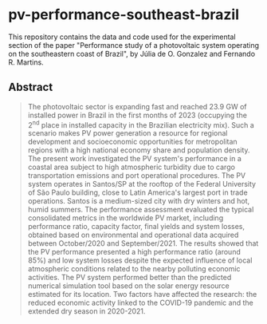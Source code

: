 # pv-performance-southeast-brazil

This repository contains the data and code used for the experimental section of the paper "Performance study of a photovoltaic system operating on the southeastern coast of Brazil", by Júlia de O. Gonzalez and Fernando R. Martins.

## Abstract

> The photovoltaic sector is expanding fast and reached 23.9 GW of installed power in Brazil in the first months of 2023 (occupying the 2<sup>nd</sup> place in installed capacity in the Brazilian electricity mix). Such a scenario makes PV power generation a resource for regional development and socioeconomic opportunities for metropolitan regions with a high national economy share and population density. The present work investigated the PV system's performance in a coastal area subject to high atmospheric turbidity due to cargo transportation emissions and port operational procedures. The PV system operates in Santos/SP at the rooftop of the Federal University of São Paulo building, close to Latin America's largest port in trade operations. Santos is a medium-sized city with dry winters and hot, humid summers. The performance assessment evaluated the typical consolidated metrics in the worldwide PV market, including performance ratio, capacity factor, final yields and system losses, obtained based on environmental and operational data acquired between October/2020 and September/2021. The results showed that the PV performance presented a high performance ratio (around 85%) and low system losses despite the expected influence of local atmospheric conditions related to the nearby polluting economic activities. The PV system performed better than the predicted numerical simulation tool based on the solar energy resource estimated for its location. Two factors have affected the research: the reduced economic activity linked to the COVID-19 pandemic and the extended dry season in 2020-2021.